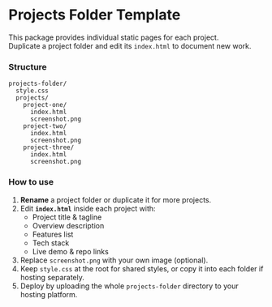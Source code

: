 # Projects Folder Template

This package provides individual static pages for each project.  
Duplicate a project folder and edit its `index.html` to document new work.

### Structure
```
projects-folder/
  style.css
  projects/
    project-one/
      index.html
      screenshot.png
    project-two/
      index.html
      screenshot.png
    project-three/
      index.html
      screenshot.png
```

### How to use
1. **Rename** a project folder or duplicate it for more projects.
2. Edit **`index.html`** inside each project with:
   - Project title & tagline
   - Overview description
   - Features list
   - Tech stack
   - Live demo & repo links
3. Replace `screenshot.png` with your own image (optional).
4. Keep `style.css` at the root for shared styles, or copy it into each folder if hosting separately.
5. Deploy by uploading the whole `projects-folder` directory to your hosting platform.
